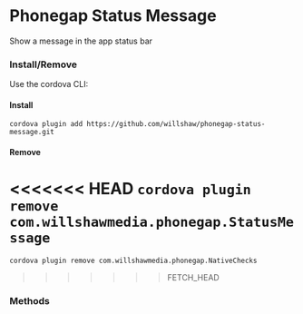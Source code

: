 Phonegap Status Message
======================

Show a message in the app status bar

### Install/Remove

Use the cordova CLI:

#### Install

```cordova plugin add https://github.com/willshaw/phonegap-status-message.git```

#### Remove 

<<<<<<< HEAD
```cordova plugin remove com.willshawmedia.phonegap.StatusMessage```
=======
```cordova plugin remove com.willshawmedia.phonegap.NativeChecks```
>>>>>>> FETCH_HEAD

### Methods
